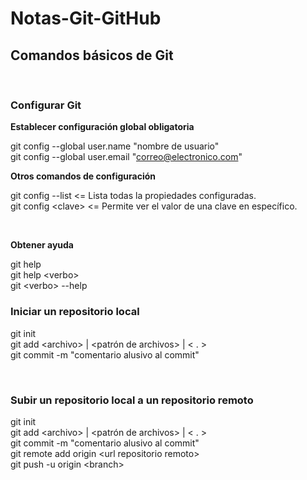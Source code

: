 # Notas-Git-GitHub

## Comandos básicos de Git

<br>

### Configurar Git

**Establecer configuración global obligatoria**

git config --global user.name "nombre de usuario"<br>
git config --global user.email "correo@electronico.com"<br>


**Otros comandos de configuración**

git config --list    <= Lista todas la propiedades configuradas.<br>
git config \<clave>   <= Permite ver el valor de una clave en específico.<br>

<br>

**Obtener ayuda**

git help<br>
git help \<verbo><br>
git \<verbo> --help<br>

### Iniciar un repositorio local

git init <br>
git add \<archivo> |  \<patrón de archivos> | \< . > <br>
git commit -m "comentario alusivo al commit" <br>

<br>

### Subir un repositorio local a un repositorio remoto

git init <br>
git add \<archivo> |  \<patrón de archivos> | \< . > <br>
git commit -m "comentario alusivo al commit" <br>
git remote add origin \<url repositorio remoto> <br>
git push -u origin \<branch> <br>
